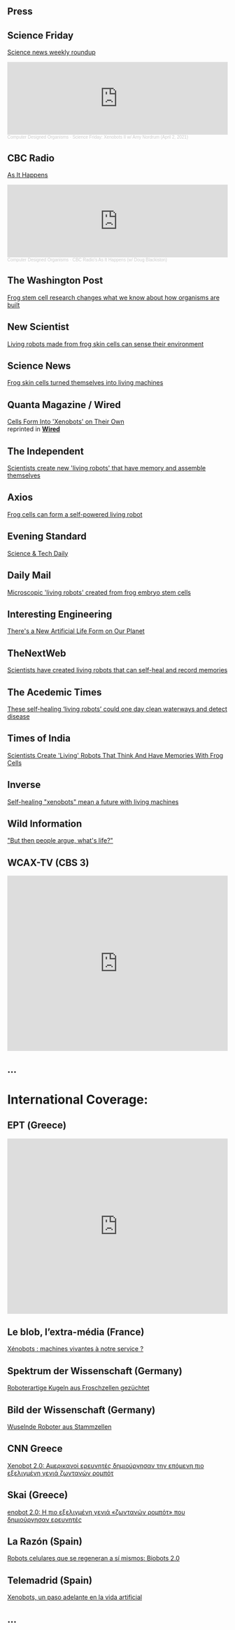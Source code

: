 ## Press


<!--## Source
[title](https://www.nytimes.com)
<br>
[[PDF](https://drive.google.com/)]-->

## Science Friday
[Science news weekly roundup](https://www.sciencefriday.com/segments/news-roundup-amy-nordrum/)

<iframe width="100%" height="166" scrolling="no" frameborder="no" allow="autoplay" src="https://w.soundcloud.com/player/?url=https%3A//api.soundcloud.com/tracks/1022113072&color=%23ff5500&auto_play=false&hide_related=false&show_comments=true&show_user=true&show_reposts=false&show_teaser=true"></iframe><div style="font-size: 10px; color: #cccccc;line-break: anywhere;word-break: normal;overflow: hidden;white-space: nowrap;text-overflow: ellipsis; font-family: Interstate,Lucida Grande,Lucida Sans Unicode,Lucida Sans,Garuda,Verdana,Tahoma,sans-serif;font-weight: 100;"><a href="https://soundcloud.com/skriegman" title="Computer Designed Organisms" target="_blank" style="color: #cccccc; text-decoration: none;">Computer Designed Organisms</a> · <a href="https://soundcloud.com/skriegman/science-friday-xenobots-ii-w-amy-nordrum-april-2-2021" title="Science Friday: Xenobots II w/ Amy Nordrum (April 2, 2021)" target="_blank" style="color: #cccccc; text-decoration: none;">Science Friday: Xenobots II w/ Amy Nordrum (April 2, 2021)</a></div>


## CBC Radio
[As It Happens](https://www.cbc.ca/radio/asithappens/as-it-happens-the-tuesday-edition-1.5976765)

<iframe width="100%" height="166" scrolling="no" frameborder="no" allow="autoplay" src="https://w.soundcloud.com/player/?url=https%3A//api.soundcloud.com/tracks/1024404922&color=%23ff5500&auto_play=false&hide_related=false&show_comments=true&show_user=true&show_reposts=false&show_teaser=true"></iframe><div style="font-size: 10px; color: #cccccc;line-break: anywhere;word-break: normal;overflow: hidden;white-space: nowrap;text-overflow: ellipsis; font-family: Interstate,Lucida Grande,Lucida Sans Unicode,Lucida Sans,Garuda,Verdana,Tahoma,sans-serif;font-weight: 100;"><a href="https://soundcloud.com/skriegman" title="Computer Designed Organisms" target="_blank" style="color: #cccccc; text-decoration: none;">Computer Designed Organisms</a> · <a href="https://soundcloud.com/skriegman/cbc-radios-as-it-happens-w-doug-blackiston" title="CBC Radio&#x27;s As It Happens (w/ Doug Blackiston)" target="_blank" style="color: #cccccc; text-decoration: none;">CBC Radio&#x27;s As It Happens (w/ Doug Blackiston)</a></div>

## The Washington Post
[Frog stem cell research changes what we know about how organisms are built](https://www.washingtonpost.com/science/organism-growth-xenobot-frog-stem-cell/2021/04/16/74066342-9d46-11eb-9d05-ae06f4529ece_story.html)

## New Scientist
[Living robots made from frog skin cells can sense their environment](https://www.newscientist.com/article/2273516-living-robots-made-from-frog-skin-cells-can-sense-their-environment/)

## Science News
[Frog skin cells turned themselves into living machines](https://www.sciencenews.org/article/frog-skin-cells-self-made-living-machines-xenobots)

## Quanta Magazine / Wired
[Cells Form Into 'Xenobots' on Their Own](https://www.quantamagazine.org/cells-form-into-xenobots-on-their-own-20210331/)
<br>
reprinted in [**Wired**](https://www.wired.com/story/cells-form-into-living-xenobots-on-their-own/)

## The Independent
[Scientists create new 'living robots' that have memory and assemble themselves](https://www.independent.co.uk/life-style/gadgets-and-tech/scientists-create-new-living-robots-b1825188.html)

## Axios
[Frog cells can form a self-powered living robot](https://www.axios.com/frog-cells-living-robot-3f7418de-4e12-4b14-b02e-0540ebbf066c.html)

## Evening Standard
[Science & Tech Daily](https://www.standard.co.uk/tech/want-to-visit-space-esa-astronaut-tells-us-what-it-ll-take-b927513.html)

## Daily Mail
[Microscopic 'living robots' created from frog embryo stem cells](https://www.dailymail.co.uk/sciencetech/article-9424159/Microscopic-living-robots-created-frog-embryo-stem-cells-memories.html)

## Interesting Engineering
[There's a New Artificial Life Form on Our Planet](https://interestingengineering.com/new-artificial-life-form-xenobot-swarm)

## TheNextWeb
[Scientists have created living robots that can self-heal and record memories](https://thenextweb.com/neural/2021/04/01/living-robots-created-stem-cells-frogs-self-heal-record-memories-xenobots/)

## The Acedemic Times
[These self-healing ‘living robots’ could one day clean waterways and detect disease](https://academictimes.com/these-self-healing-living-robots-could-one-day-clean-waterways-and-detect-disease/)

## Times of India
[Scientists Create 'Living' Robots That Think And Have Memories With Frog Cells](https://www.indiatimes.com/technology/science-and-future/scientists-create-living-robots-that-have-memories-with-frog-cells-537518.html)

## Inverse
[Self-healing "xenobots" mean a future with living machines](https://www.inverse.com/innovation/xenobots-are-living-machines)

## Wild Information
["But then people argue, what's life?"](https://clairelevans.substack.com/p/whatslife)

## WCAX-TV (CBS 3)
<iframe width="100%" height="400" src="https://www.youtube.com/embed/C8Yob1JyfE4" frameborder="0" allowfullscreen></iframe>


## ...


# **International Coverage:**


## ΕΡΤ (Greece)
<iframe width="100%" height="400" src="https://www.youtube.com/embed/9ba3GZMipDc" frameborder="0" allowfullscreen></iframe>

## Le blob, l’extra-média (France)
[Xénobots : machines vivantes à notre service ?](https://leblob.fr/videos/xenobots-machines-vivantes-notre-service)

## Spektrum der Wissenschaft (Germany)
[Roboterartige Kugeln aus Froschzellen gezüchtet](https://www.spektrum.de/news/xenobots-roboterartige-kugeln-aus-froschzellen-gezuechtet/1854868)

## Bild der Wissenschaft (Germany)
[Wuselnde Roboter aus Stammzellen](https://www.wissenschaft.de/technik-digitales/wuselnde-roboter-aus-stammzellen/)

## CNN Greece
[Xenobot 2.0: Αμερικανοί ερευνητές δημιούργησαν την επόμενη πιο εξελιγμένη γενιά ζωντανών ρομπότ](https://www.cnn.gr/tech/story/260561/xenobot-2-0-amerikanoi-ereynites-dimioyrgisan-tin-epomeni-pio-exeligmeni-genia-zontanon-rompot)

## Skai (Greece)
[enobot 2.0: Η πιο εξελιγμένη γενιά «ζωντανών ρομπότ» που δημιούργησαν ερευνητές](https://www.skai.gr/news/technology/xenobot-20-i-pio-ekseligmeni-genia-zontanon-rompot-pou-dimiourgisan-ereynites)

## La Razón (Spain)
[Robots celulares que se regeneran a sí mismos: Biobots 2.0](https://www.larazon.es/ciencia/20210404/3pc5uqnf2fajzbzcac7dre4ewm.html)

## Telemadrid (Spain)
[Xenobots, un paso adelante en la vida artificial](https://www.telemadrid.es/programas/madrid-directo-om/Xenobots-paso-adelante-vida-artificial-9-2332056801--20210414070000.html)

## ...


